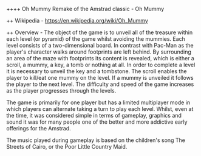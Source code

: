 ++++ Oh Mummy
Remake of the Amstrad classic - Oh Mummy

++ Wikipedia - https://en.wikipedia.org/wiki/Oh_Mummy

++ Overview - 
The object of the game is to unveil all of the treasure within each level (or pyramid) of the game whilst avoiding the mummies. Each level consists of a two-dimensional board. In contrast with Pac-Man as the player's character walks around footprints are left behind. By surrounding an area of the maze with footprints its content is revealed, which is either a scroll, a mummy, a key, a tomb or nothing at all. In order to complete a level it is necessary to unveil the key and a tombstone. The scroll enables the player to kill/eat one mummy on the level. If a mummy is unveiled it follows the player to the next level. The difficulty and speed of the game increases as the player progresses through the levels.

The game is primarily for one player but has a limited multiplayer mode in which players can alternate taking a turn to play each level. Whilst, even at the time, it was considered simple in terms of gameplay, graphics and sound it was for many people one of the better and more addictive early offerings for the Amstrad.

The music played during gameplay is based on the children's song The Streets of Cairo, or the Poor Little Country Maid. 